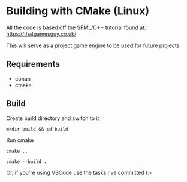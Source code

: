 
# Building with CMake (Linux)

All the code is based off the SFML/C++ tutorial found at: https://thatgamesguy.co.uk/

This will serve as a project game engine to be used for future projects.

## Requirements
* conan
* cmake

## Build

Create build directory and switch to it
```
mkdir build && cd build
````

Run cmake
```
cmake ..
```

```
cmake --build .
```

Or, if you're using VSCode use the tasks I've committed (:<
